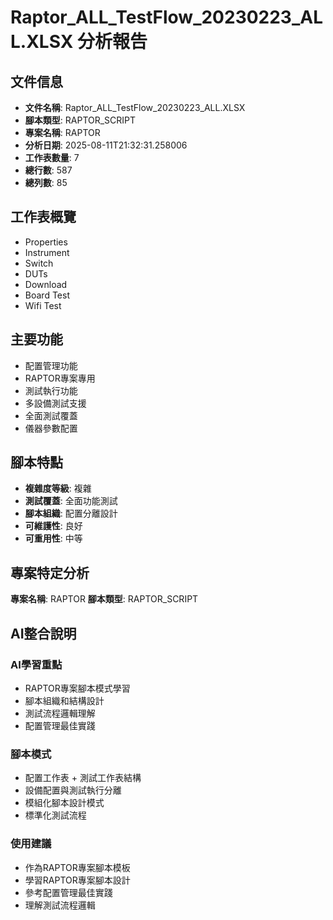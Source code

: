 # Raptor_ALL_TestFlow_20230223_ALL.XLSX 分析報告

## 文件信息

- **文件名稱**: Raptor_ALL_TestFlow_20230223_ALL.XLSX
- **腳本類型**: RAPTOR_SCRIPT
- **專案名稱**: RAPTOR
- **分析日期**: 2025-08-11T21:32:31.258006
- **工作表數量**: 7
- **總行數**: 587
- **總列數**: 85

## 工作表概覽

- Properties
- Instrument
- Switch
- DUTs
- Download
- Board Test
- Wifi Test

## 主要功能

- 配置管理功能
- RAPTOR專案專用
- 測試執行功能
- 多設備測試支援
- 全面測試覆蓋
- 儀器參數配置

## 腳本特點

- **複雜度等級**: 複雜
- **測試覆蓋**: 全面功能測試
- **腳本組織**: 配置分離設計
- **可維護性**: 良好
- **可重用性**: 中等

## 專案特定分析

**專案名稱**: RAPTOR
**腳本類型**: RAPTOR_SCRIPT

## AI整合說明

### AI學習重點
- RAPTOR專案腳本模式學習
- 腳本組織和結構設計
- 測試流程邏輯理解
- 配置管理最佳實踐

### 腳本模式
- 配置工作表 + 測試工作表結構
- 設備配置與測試執行分離
- 模組化腳本設計模式
- 標準化測試流程

### 使用建議
- 作為RAPTOR專案腳本模板
- 學習RAPTOR專案腳本設計
- 參考配置管理最佳實踐
- 理解測試流程邏輯
